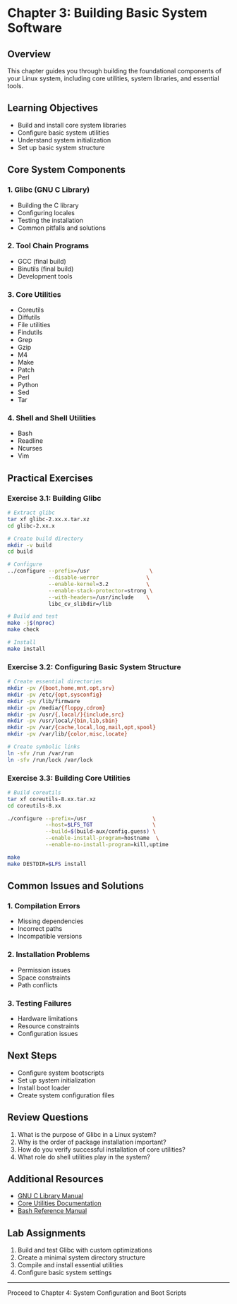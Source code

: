 # Chapter 3: Building Basic System Software

## Overview
This chapter guides you through building the foundational components of your Linux system, including core utilities, system libraries, and essential tools.

## Learning Objectives
- Build and install core system libraries
- Configure basic system utilities
- Understand system initialization
- Set up basic system structure

## Core System Components

### 1. Glibc (GNU C Library)
- Building the C library
- Configuring locales
- Testing the installation
- Common pitfalls and solutions

### 2. Tool Chain Programs
- GCC (final build)
- Binutils (final build)
- Development tools

### 3. Core Utilities
- Coreutils
- Diffutils
- File utilities
- Findutils
- Grep
- Gzip
- M4
- Make
- Patch
- Perl
- Python
- Sed
- Tar

### 4. Shell and Shell Utilities
- Bash
- Readline
- Ncurses
- Vim

## Practical Exercises

### Exercise 3.1: Building Glibc
```bash
# Extract glibc
tar xf glibc-2.xx.x.tar.xz
cd glibc-2.xx.x

# Create build directory
mkdir -v build
cd build

# Configure
../configure --prefix=/usr                   \
             --disable-werror               \
             --enable-kernel=3.2            \
             --enable-stack-protector=strong \
             --with-headers=/usr/include    \
             libc_cv_slibdir=/lib

# Build and test
make -j$(nproc)
make check

# Install
make install
```

### Exercise 3.2: Configuring Basic System Structure
```bash
# Create essential directories
mkdir -pv /{boot,home,mnt,opt,srv}
mkdir -pv /etc/{opt,sysconfig}
mkdir -pv /lib/firmware
mkdir -pv /media/{floppy,cdrom}
mkdir -pv /usr/{,local/}{include,src}
mkdir -pv /usr/local/{bin,lib,sbin}
mkdir -pv /var/{cache,local,log,mail,opt,spool}
mkdir -pv /var/lib/{color,misc,locate}

# Create symbolic links
ln -sfv /run /var/run
ln -sfv /run/lock /var/lock
```

### Exercise 3.3: Building Core Utilities
```bash
# Build coreutils
tar xf coreutils-8.xx.tar.xz
cd coreutils-8.xx

./configure --prefix=/usr                     \
            --host=$LFS_TGT                   \
            --build=$(build-aux/config.guess) \
            --enable-install-program=hostname  \
            --enable-no-install-program=kill,uptime

make
make DESTDIR=$LFS install
```

## Common Issues and Solutions

### 1. Compilation Errors
- Missing dependencies
- Incorrect paths
- Incompatible versions

### 2. Installation Problems
- Permission issues
- Space constraints
- Path conflicts

### 3. Testing Failures
- Hardware limitations
- Resource constraints
- Configuration issues

## Next Steps
- Configure system bootscripts
- Set up system initialization
- Install boot loader
- Create system configuration files

## Review Questions
1. What is the purpose of Glibc in a Linux system?
2. Why is the order of package installation important?
3. How do you verify successful installation of core utilities?
4. What role do shell utilities play in the system?

## Additional Resources
- [GNU C Library Manual](https://www.gnu.org/software/libc/manual/)
- [Core Utilities Documentation](https://www.gnu.org/software/coreutils/manual/)
- [Bash Reference Manual](https://www.gnu.org/software/bash/manual/)

## Lab Assignments
1. Build and test Glibc with custom optimizations
2. Create a minimal system directory structure
3. Compile and install essential utilities
4. Configure basic system settings

---
Proceed to Chapter 4: System Configuration and Boot Scripts
